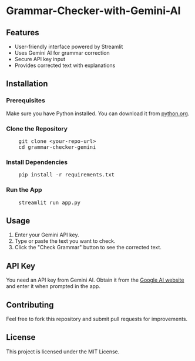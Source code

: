 # Grammar-Checker-with-Gemini-AI
<h2>Features</h2>
<ul>
    <li>User-friendly interface powered by Streamlit</li>
    <li>Uses Gemini AI for grammar correction</li>
    <li>Secure API key input</li>
    <li>Provides corrected text with explanations</li>
</ul>

<h2>Installation</h2>
<h3>Prerequisites</h3>
<p>Make sure you have Python installed. You can download it from <a href="https://www.python.org/downloads/">python.org</a>.</p>

<h3>Clone the Repository</h3>
<pre>
    git clone &lt;your-repo-url&gt;
    cd grammar-checker-gemini
</pre>

<h3>Install Dependencies</h3>
<pre>
    pip install -r requirements.txt
</pre>

<h3>Run the App</h3>
<pre>
    streamlit run app.py
</pre>

<h2>Usage</h2>
<ol>
    <li>Enter your Gemini API key.</li>
    <li>Type or paste the text you want to check.</li>
    <li>Click the "Check Grammar" button to see the corrected text.</li>
</ol>

<h2>API Key</h2>
<p>You need an API key from Gemini AI. Obtain it from the <a href="https://ai.google.dev/">Google AI website</a> and enter it when prompted in the app.</p>

<h2>Contributing</h2>
<p>Feel free to fork this repository and submit pull requests for improvements.</p>

<h2>License</h2>
<p>This project is licensed under the MIT License.</p>
